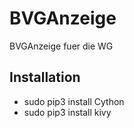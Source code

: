 # BVGAnzeige
BVGAnzeige fuer die WG

## Installation
<ul>
    <li>sudo pip3 install Cython</li>
    <li>sudo pip3 install kivy</li>
</ul>

